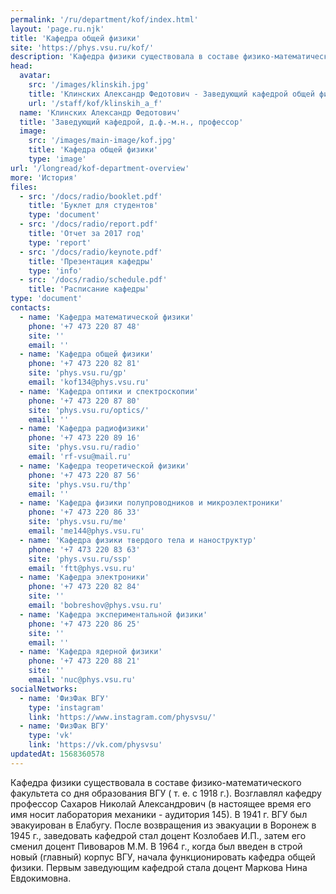 ```yaml
---
permalink: '/ru/department/kof/index.html'
layout: 'page.ru.njk'
title: 'Кафедра общей физики'
site: 'https://phys.vsu.ru/kof/'
description: 'Кафедра физики существовала в составе физико-математического факультета со дня образования ВГУ ( т. е. с 1918 г.). Возглавлял кафедру профессор Сахаров Николай Александрович (в настоящее время его имя носит лаборатория механики - аудитория 145). В 1941 г. ВГУ был эвакуирован в Елабугу. После возвращения из эвакуации в Воронеж в 1945 г., заведовать кафедрой стал доцент Козлобаев И.П., затем его сменил доцент Пивоваров М.М. В 1964 г., когда был введен в строй новый (главный) корпус ВГУ, начала функционировать кафедра общей физики. Первым заведующим кафедрой стала доцент Маркова Нина Евдокимовна.'
head:
  avatar:
    src: '/images/klinskih.jpg'
    title: 'Клинских Александр Федотович - Заведующий кафедрой общей физики'
    url: '/staff/kof/klinskih_a_f'
  name: 'Клинских Александр Федотович'
  title: 'Заведующий кафедрой, д.ф.-м.н., профессор'
  image:
    src: '/images/main-image/kof.jpg'
    title: 'Кафедра общей физики'
    type: 'image'
url: '/longread/kof-department-overview'
more: 'История'
files:
  - src: '/docs/radio/booklet.pdf'
    title: 'Буклет для студентов'
    type: 'document'
  - src: '/docs/radio/report.pdf'
    title: 'Отчет за 2017 год'
    type: 'report'
  - src: '/docs/radio/keynote.pdf'
    title: 'Презентация кафедры'
    type: 'info'
  - src: '/docs/radio/schedule.pdf'
    title: 'Расписание кафедры'
type: 'document'
contacts:
  - name: 'Кафедра математической физики'
    phone: '+7 473 220 87 48'
    site: ''
    email: ''
  - name: 'Кафедра общей физики'
    phone: '+7 473 220 82 81'
    site: 'phys.vsu.ru/gp'
    email: 'kof134@phys.vsu.ru'
  - name: 'Кафедра оптики и спектроскопии'
    phone: '+7 473 220 87 80'
    site: 'phys.vsu.ru/optics/'
    email: ''
  - name: 'Кафедра радиофизики'
    phone: '+7 473 220 89 16'
    site: 'phys.vsu.ru/radio'
    email: 'rf-vsu@mail.ru'
  - name: 'Кафедра теоретической физики'
    phone: '+7 473 220 87 56'
    site: 'phys.vsu.ru/thp'
    email: ''
  - name: 'Кафедра физики полупроводников и микроэлектроники'
    phone: '+7 473 220 86 33'
    site: 'phys.vsu.ru/me'
    email: 'me144@phys.vsu.ru'
  - name: 'Кафедра физики твердого тела и наноструктур'
    phone: '+7 473 220 83 63'
    site: 'phys.vsu.ru/ssp'
    email: 'ftt@phys.vsu.ru'
  - name: 'Кафедра электроники'
    phone: '+7 473 220 82 84'
    site: ''
    email: 'bobreshov@phys.vsu.ru'
  - name: 'Кафедра экспериментальной физики'
    phone: '+7 473 220 86 25'
    site: ''
    email: ''
  - name: 'Кафедра ядерной физики'
    phone: '+7 473 220 88 21'
    site: ''
    email: 'nuc@phys.vsu.ru'
socialNetworks:
  - name: 'ФизФак ВГУ'
    type: 'instagram'
    link: 'https://www.instagram.com/physvsu/'
  - name: 'ФизФак ВГУ'
    type: 'vk'
    link: 'https://vk.com/physvsu'
updatedAt: 1568360578
---
```

Кафедра физики существовала в составе физико-математического факультета со дня образования ВГУ ( т. е. с 1918 г.). Возглавлял кафедру профессор Сахаров Николай Александрович (в настоящее время его имя носит лаборатория механики - аудитория 145). В 1941 г. ВГУ был эвакуирован в Елабугу. После возвращения из эвакуации в Воронеж в 1945 г., заведовать кафедрой стал доцент Козлобаев И.П., затем его сменил доцент Пивоваров М.М. В 1964 г., когда был введен в строй новый (главный) корпус ВГУ, начала функционировать кафедра общей физики. Первым заведующим кафедрой стала доцент Маркова Нина Евдокимовна.
